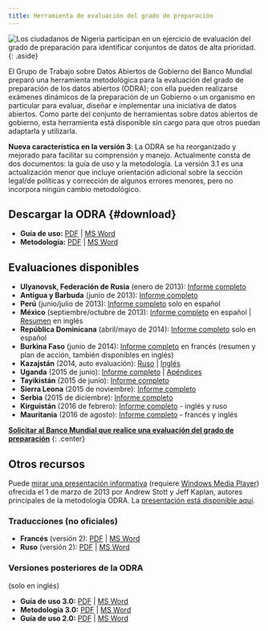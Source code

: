 ```yaml
---
title: Herramienta de evaluación del grado de preparación
---
```


![Los ciudadanos de Nigeria participan en un ejercicio de evaluación del
grado de preparación para identificar conjuntos de datos de alta
prioridad.](../docs/images/odra.jpg)
{: .aside}

El Grupo de Trabajo sobre Datos Abiertos de Gobierno del Banco Mundial preparó una herramienta
metodológica para la evaluación del grado de preparación de los datos abiertos (ODRA); con ella
pueden realizarse exámenes dinámicos de la preparación de un Gobierno o un organismo en particular
para evaluar, diseñar e implementar una iniciativa de datos abiertos. Como parte del conjunto de
herramientas sobre datos abiertos de gobierno, esta herramienta está disponible sin cargo para que
otros puedan adaptarla y utilizarla.

**Nueva característica en la versión 3**: La ODRA se ha reorganizado y mejorado para facilitar su
comprensión y manejo. Actualmente consta de dos documentos: la guía de uso y la metodología. La
versión 3.1 es una actualización menor que incluye orientación adicional sobre la sección legal/de
políticas y corrección de algunos errores menores, pero no incorpora ningún cambio metodológico.

## Descargar la ODRA   {#download}

* **Guía de uso:** [PDF](../docs/odra/odra_v3.1_userguide-en.pdf) \| [MS
  Word](../docs/odra/odra_v3.1_userguide-en.doc)
* **Metodología:** [PDF](../docs/odra/odra_v3.1_methodology-en.pdf) \|
  [MS Word](../docs/odra/odra_v3.1_methodology-en.doc)

## Evaluaciones disponibles

* **Ulyanovsk, Federación de Rusia** (enero de 2013): [Informe completo](../docs/odra/odra_ulyanovsk_web_final.doc)
* **Antigua y Barbuda** (junio de 2013): [Informe completo][1]
* **Perú** (junio/julio de 2013): [Informe completo](../docs/odra/odra-peru-final.pdf) solo en español
* **México** (septiembre/octubre de 2013): [Informe completo](../docs/odra/odra_mexico_complete.pdf) en español \|
  [Resumen](./docs/odra/odra_mexico_execsummary.pdf) en inglés
* **República Dominicana** (abril/mayo de 2014): [Informe completo](../docs/odra/odra_republica_dominicana.pdf) solo en español
* **Burkina Faso** (junio de 2014): [Informe completo](../docs/odra/odra-burkina-faso-final-fr.pdf) en francés
  (resumen y plan de acción, también disponibles en inglés)
* **Kazajstán** (2014, auto evaluación): [Ruso](../docs/odra/odra_kazakhstan-ru.docx) \| [Inglés](../docs/odra/odra_kazakhstan-en.docx)
* **Uganda** (2015 de junio): [Informe completo](../docs/odra/odra_uganda.pdf) \| [Apéndices](../docs/odra/odra_uganda_annexes.pdf)
* **Tayikistán** (2015 de junio): [Informe completo](http://cipi.tj/wp-content/uploads/2015/09/En_ODRATajikistan_2015.pdf)
* **Sierra Leona** (2015 de noviembre): [Informe completo](../docs/odra/odra_sierra_leone.pdf)
* **Serbia** (2015 de diciembre): [Informe completo](http://www.rs.undp.org/content/serbia/en/home/library/democratic_governance/open-data-readiness-assesment-)
* **Kirguistán** (2016 de febrero): [Informe completo](http://www.kg.undp.org/content/kyrgyzstan/en/home/library/democratic_governance/odra) - inglés y ruso
* **Mauritania** (2016 de agosto): [Informe completo](../docs/odra/odra_mauritania.pdf) - francés y inglés

**[Solicitar al Banco Mundial que realice una evaluación del grado de preparación][contact]**
{: .center}

## Otros recursos

Puede [mirar una presentación informativa][od-presentation] (requiere [Windows Media Player][wmp]) ofrecida el 1 de marzo de
2013 por Andrew Stott y Jeff Kaplan, autores principales de la metodología ODRA. La [presentación
está disponible aquí][od-briefing].

### Traducciones (no oficiales)

* **Francés** (versión 2): [PDF](../docs/odra/odra_v1-fr.pdf) \| [MS
  Word](../docs/odra/odra_v1-en.docx)
* **Ruso** (versión 2): [PDF](../docs/odra/odra_v2-ru.pdf) \| [MS
  Word](../docs/odra/odra_v2-ru.docx)

### Versiones posteriores de la ODRA

(solo en inglés)

* **Guía de uso 3.0:** [PDF](../docs/odra/odra_v3_userguide-en.pdf) \|
  [MS Word](../docs/odra/odra_v3_userguide-en.doc)
* **Metodología 3.0:** [PDF](../docs/odra/odra_v3_methodology-en.pdf) \|
  [MS Word](../docs/odra/odra_v3_methodology-en.doc)
* **Guía de uso 2.0:** [PDF](../docs/odra/odra_v2-en.pdf) \| [MS
  Word](../docs/odra/odra_v2-en.doc)



[1]: http://documents.worldbank.org/curated/en/2013/06/19584052/open-data-readiness-assessment-prepared-government-antigua-barbuda

[od-presentation]: mms://wbmswebcast1.worldbank.org/DEC/2013-03-01/OD_RA_Briefing.wmv
[od-briefing]: ../docs/odra/2013-03-01_0900_open_data-odra_briefing.pdf

[wmp]: http://windows.microsoft.com/en-us/windows/windows-media-player
[contact]: mailto:opengovdata@worldbank.org
